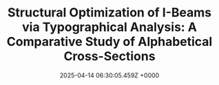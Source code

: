 ---
title: "Structural Optimization of I-Beams via Typographical Analysis: A Comparative Study of Alphabetical Cross-Sections"
link: "https://www.researchgate.net/publication/390635826_Structural_Optimization_of_I-Beams_via_Typographical_Analysis_A_Comparative_Study_of_Alphabetical_Cross-Sections"
date: "2025-04-14 06:30:05.459Z +0000"
description: 
category: "papers"
---
